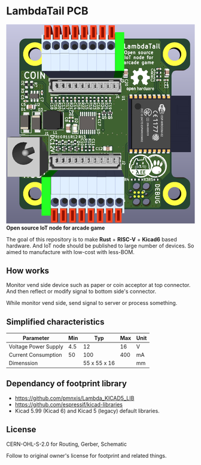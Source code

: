 # LambdaTail PCB
![ex_screenshot](./doc/screenshot_v01.png)
**Open source IoT node for arcade game**

The goal of this repository is to make **Rust** + **RISC-V** + **Kicad6** based hardware.
And IoT node should be published to large number of devices. So aimed to manufacture with low-cost with less-BOM.


## How works
Monitor vend side device such as paper or coin acceptor at top connector. And then reflect or modify signal to bottom side's connector. 

While monitor vend side, send signal to server or process something.

## Simplified characteristics
| Parameter | Min | Typ | Max | Unit | 
| --- | --- | --- | --- | --- |
| Voltage Power Supply | 4.5 | 12  | 16  | V  |
| Current Consumption  | 50  | 100 | 400 | mA |
| Dimenssion | | 55 x 55 x 16 | | mm

## Dependancy of footprint library
 - https://github.com/pmnxis/Lambda_KICAD5_LIB
 - https://github.com/espressif/kicad-libraries
 - Kicad 5.99 (Kicad 6) and Kicad 5 (legacy) default libraries.

## License
CERN-OHL-S-2.0 for Routing, Gerber, Schematic

Follow to original owner's license for footprint and related things.
